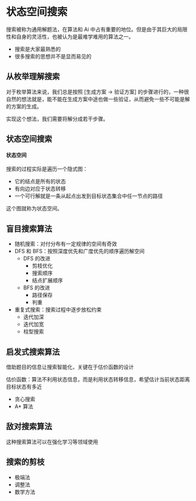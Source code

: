 # 状态空间搜索

搜索被称为通用解题法，在算法和 Ai 中占有重要的地位。但是由于其巨大的局限性和自身的灵活性，也被认为是最难学难用的算法之一。

- 搜索是大家最熟悉的
- 很多搜索的思想并不是显而易见的

## 从枚举理解搜索

对于枚举算法来说，我们总是按照 [生成方案 -> 验证方案] 的步骤进行的，一种很自然的想法就是，能不能在生成方案中途也做一些验证，从而避免一些不可能是解的方案的生成。

实现这个想法，我们需要将解分成若干步骤。

## 状态空间搜索

#### 状态空间

搜索的过程实际是遍历一个隐式图：

- 它的结点是所有的状态
- 有向边对应于状态转移
- 一个可行解就是一条从起点出发到目标状态集合中任一节点的路径

这个图就称为状态空间。

## 盲目搜索算法

- 随机搜索：对付分布有一定规律的空间有奇效
- DFS 和 BFS：按照深度优先和广度优先的顺序遍历解空间
  - DFS 的改进
    - 剪枝优化
    - 搜索顺序
    - 结点扩展顺序
  - BFS 的改进
    - 路径保存
    - 判重
- 重复式搜索：搜索过程中逐步放松约束
  - 迭代加深
  - 迭代加宽
  - 柱型搜索

## 启发式搜索算法

借助题目的信息让搜索智能化，关键在于估价函数的设计

估价函数：算法不利用状态信息，而是利用状态转移信息，希望估计当前状态距离目标状态有多近

- 贪心搜索
- A* 算法

## 敌对搜索算法

这种搜索算法可以在强化学习等领域使用

## 搜索的剪枝

- 极端法
- 调整法
- 数学方法


